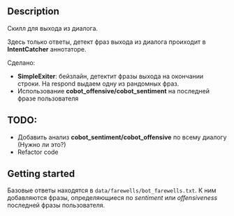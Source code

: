 ## Description

Скилл для выхода из диалога.

Здесь только ответы, детект фраз выхода из диалога проиходит в **IntentCatcher** аннотаторе.

Сделано:
- **SimpleExiter**: бейзлайн, детектит фразы выхода на окончании строки. На respond выдаем одну из рандомных фраз.
- Использование **cobot_offensive/cobot_sentiment** на последней фразе пользователя

## TODO:

- Добавить анализ **cobot_sentiment/cobot_offensive** по всему диалогу (Нужно ли это?)
- Refactor code

## Getting started

Базовые ответы находятся в `data/farewells/bot_farewells.txt`. К ним добавляются фразы, определяющиеся по *sentiment* или *offensiveness* последней фразы пользователя.

